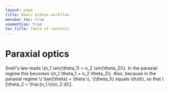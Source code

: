 ```yaml
---
layout: page
title: Emacs bibtex workflow
menubar_toc: true
usemathjax: true
toc_title: Table of contents
---
```



# Paraxial optics

Snell's law reads \\(n_1 \sin{\theta_1} = n_2 \sin{\theta_2}\\). In the paraxial
regime this becomes \\(n_1 \theta_1 = n_2 \theta_2\\). Also, because in the
paraxial regime \\( \tan{\theta} = \theta \\), \\(\theta_1\\) equals
\\(h/d\\), so that
\\[\theta_2 = \frac{n_1 h}{n_2 d}\\].
